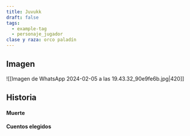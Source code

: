 ```yaml
---
title: Juvukk
draft: false
tags:
  - example-tag
  - personaje_jugador
clase y raza: orco paladín
---
```

## Imagen 
![[Imagen de WhatsApp 2024-02-05 a las 19.43.32_90e9fe6b.jpg|420]]
## Historia

#### Muerte

#### Cuentos elegidos
